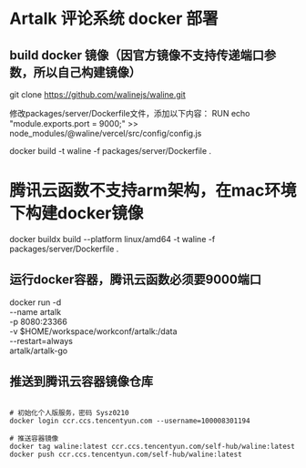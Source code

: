 # Artalk 评论系统 docker 部署

## build docker 镜像（因官方镜像不支持传递端口参数，所以自己构建镜像）

git clone https://github.com/walinejs/waline.git

修改packages/server/Dockerfile文件，添加以下内容：
RUN echo "module.exports.port = 9000;" >> node_modules/@waline/vercel/src/config/config.js

docker build -t waline -f packages/server/Dockerfile .

# 腾讯云函数不支持arm架构，在mac环境下构建docker镜像
docker buildx build --platform linux/amd64 -t waline -f packages/server/Dockerfile .

## 运行docker容器，腾讯云函数必须要9000端口

docker run -d \
    --name artalk \
    -p 8080:23366 \
    -v $HOME/workspace/workconf/artalk:/data \
    --restart=always \
    artalk/artalk-go

## 推送到腾讯云容器镜像仓库

```shell

# 初始化个人版服务，密码 Sysz0210
docker login ccr.ccs.tencentyun.com --username=100008301194

# 推送容器镜像
docker tag waline:latest ccr.ccs.tencentyun.com/self-hub/waline:latest
docker push ccr.ccs.tencentyun.com/self-hub/waline:latest
```